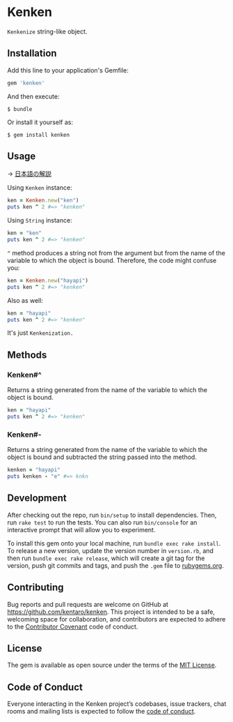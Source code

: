 # Kenken

`Kenkenize` string-like object.

## Installation

Add this line to your application's Gemfile:

```ruby
gem 'kenken'
```

And then execute:

    $ bundle

Or install it yourself as:

    $ gem install kenken

## Usage

→ [日本語の解説](https://qiita.com/kentaro/items/26e22b4b6f3f6925969f)

Using `Kenken` instance:

```ruby
ken = Kenken.new("ken")
puts ken ^ 2 #=> "kenken"
```

Using `String` instance:

```ruby
ken = "ken"
puts ken ^ 2 #=> "kenken"
```

`^` method produces a string not from the argument but from the name of the variable to which the object is bound. Therefore, the code might confuse you:

```ruby
ken = Kenken.new("hayapi")
puts ken ^ 2 #=> "kenken"
```
Also as well:

```ruby
ken = "hayapi"
puts ken ^ 2 #=> "kenken"
```

It's just `Kenkenization.`

## Methods

### Kenken#^

Returns a string generated from the name of the variable to which the object is bound.

```ruby
ken = "hayapi"
puts ken ^ 2 #=> "kenken"
```

### Kenken#-

Returns a string generated from the name of the variable to which the object is bound and subtracted the string passed into the method.

```ruby
kenken = "hayapi"
puts kenken - "e" #=> knkn
```

## Development

After checking out the repo, run `bin/setup` to install dependencies. Then, run `rake test` to run the tests. You can also run `bin/console` for an interactive prompt that will allow you to experiment.

To install this gem onto your local machine, run `bundle exec rake install`. To release a new version, update the version number in `version.rb`, and then run `bundle exec rake release`, which will create a git tag for the version, push git commits and tags, and push the `.gem` file to [rubygems.org](https://rubygems.org).

## Contributing

Bug reports and pull requests are welcome on GitHub at https://github.com/kentaro/kenken. This project is intended to be a safe, welcoming space for collaboration, and contributors are expected to adhere to the [Contributor Covenant](http://contributor-covenant.org) code of conduct.

## License

The gem is available as open source under the terms of the [MIT License](https://opensource.org/licenses/MIT).

## Code of Conduct

Everyone interacting in the Kenken project’s codebases, issue trackers, chat rooms and mailing lists is expected to follow the [code of conduct](https://github.com/kentaro/kenken/blob/master/CODE_OF_CONDUCT.md).
